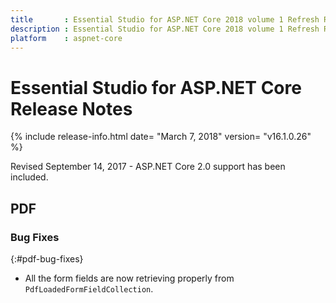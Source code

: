 ```yaml
---
title 		: Essential Studio for ASP.NET Core 2018 volume 1 Refresh Release Notes
description : Essential Studio for ASP.NET Core 2018 volume 1 Refresh Release Notes
platform 	: aspnet-core
---
```


# Essential Studio for ASP.NET Core Release Notes

{% include release-info.html date= "March 7, 2018" version= "v16.1.0.26" %} 

Revised September 14, 2017 -  ASP.NET Core 2.0 support has been included.





## PDF

### Bug Fixes
{:#pdf-bug-fixes} 

*	All the form fields are now retrieving properly from `PdfLoadedFormFieldCollection`.


